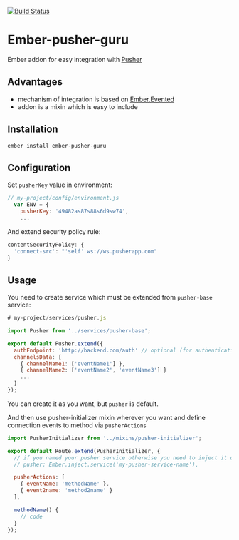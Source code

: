 [![Build Status](https://travis-ci.org/netguru/ember-pusher-guru.svg?branch=master)](https://travis-ci.org/netguru/ember-pusher-guru)

# Ember-pusher-guru

Ember addon for easy integration with [Pusher](https://pusher.com/)

## Advantages

- mechanism of integration is based on [Ember.Evented](http://emberjs.com/api/classes/Ember.Evented.html)
- addon is a mixin which is easy to include

## Installation
```bash
ember install ember-pusher-guru
```

## Configuration

Set `pusherKey` value in environment:
```javascript
// my-project/config/environment.js
  var ENV = {
    pusherKey: '49482as87s88s6d9sw74',
    ...
```

And extend security policy rule:
```javascript
contentSecurityPolicy: {
  'connect-src': "'self' ws://ws.pusherapp.com"
}
```

## Usage

You need to create service which must be extended from `pusher-base` service:

```javascript
# my-project/services/pusher.js

import Pusher from '../services/pusher-base';

export default Pusher.extend({
  authEndpoint: 'http://backend.com/auth' // optional (for authentication)
  channelsData: [
    { channelName1: ['eventName1'] },
    { channelName2: ['eventName2', 'eventName3'] }
    ...
  ]
});
```

You can create it as you want, but `pusher` is default.

And then use pusher-initializer mixin wherever you want and define connection events to method via `pusherActions`
```javascript
import PusherInitializer from '../mixins/pusher-initializer';

export default Route.extend(PusherInitializer, {
  // if you named your pusher service otherwise you need to inject it under the name `pusher`
  // pusher: Ember.inject.service('my-pusher-service-name'),

  pusherActions: [
    { eventName: 'methodName' },
    { event2name: 'method2name' }
  ],

  methodName() {
    // code
  }
});
```
